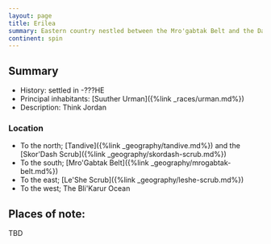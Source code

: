 ```yaml
---
layout: page
title: Erilea
summary: Eastern country nestled between the Mro'gabtak Belt and the Darak Wastes.
continent: spin
---
```


## Summary

- History: settled in -???HE
- Principal inhabitants: [Suuther Urman]({%link _races/urman.md%})
- Description: Think Jordan


### Location

- To the north; [Tandive]({%link _geography/tandive.md%}) and the [Skor'Dash Scrub]({%link _geography/skordash-scrub.md%})
- To the south; [Mro'Gabtak Belt]({%link _geography/mrogabtak-belt.md%})
- To the east; [Le'She Scrub]({%link _geography/leshe-scrub.md%})
- To the west; The Bli'Karur Ocean

## Places of note:

TBD
